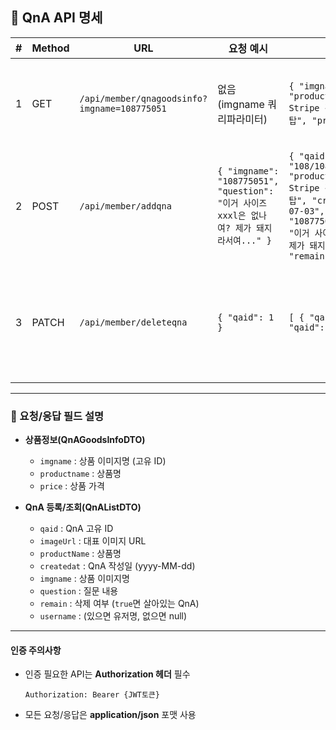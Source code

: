 ## 📝 QnA API 명세

| #  | Method | URL                                     | 요청 예시                                                        | 응답 예시                                                      | 설명                          |
|----|--------|------------------------------------------|------------------------------------------------------------------|----------------------------------------------------------------|-------------------------------|
| 1  | GET    | `/api/member/qnagoodsinfo?imgname=108775051` | 없음 (imgname 쿼리파라미터)                                      | `{ "imgname": "108775051", "productname": "Fog Stripe 감각적인 슬리브리스 탑", "price": 18200 }` | 상품정보 조회 (QnA 작성용)      |
| 2  | POST   | `/api/member/addqna`                    | `{ "imgname": "108775051", "question": "이거 사이즈 xxxl은 없나여? 제가 돼지라서여..." }` | `{ "qaid": 3, "imageUrl": "108/108775051_main.jpg", "productName": "Fog Stripe 감각적인 슬리브리스 탑", "createdat": "2025-07-03", "imgname": "108775051", "question": "이거 사이즈 xxxl은 없나여? 제가 돼지라서여...", "remain": true }` | QnA 등록                       |
| 3  | PATCH  | `/api/member/deleteqna`                 | `{ "qaid": 1 }`                                                  | `[ { "qaid": 1, ... }, { "qaid": 2, ... } ]`                   | QnA 논리삭제 (본인 QnA 리스트 반환) |

---

### 🚩 요청/응답 필드 설명
- **상품정보(QnAGoodsInfoDTO)**
    - `imgname` : 상품 이미지명 (고유 ID)
    - `productname` : 상품명
    - `price` : 상품 가격

- **QnA 등록/조회(QnAListDTO)**
    - `qaid` : QnA 고유 ID
    - `imageUrl` : 대표 이미지 URL
    - `productName` : 상품명
    - `createdat` : QnA 작성일 (yyyy-MM-dd)
    - `imgname` : 상품 이미지명
    - `question` : 질문 내용
    - `remain` : 삭제 여부 (`true`면 살아있는 QnA)
    - `username` : (있으면 유저명, 없으면 null)

---

#### 인증 주의사항
- 인증 필요한 API는 **Authorization 헤더** 필수  
    ```
    Authorization: Bearer {JWT토큰}
    ```
- 모든 요청/응답은 **application/json** 포맷 사용

